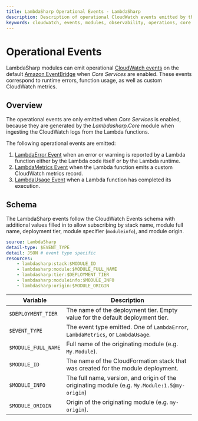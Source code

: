 ```yaml
---
title: LambdaSharp Operational Events - LambdaSharp
description: Description of operational CloudWatch events emitted by the LambdaSharp.Core module
keywords: cloudwatch, events, modules, observability, operations, core
---
```


# Operational Events

LambdaSharp modules can emit operational [CloudWatch events](https://docs.aws.amazon.com/AmazonCloudWatch/latest/events/WhatIsCloudWatchEvents.html) on the default [Amazon EventBridge](https://aws.amazon.com/eventbridge/) when _Core Services_ are enabled. These events correspond to runtime errors, function usage, as well as custom CloudWatch metrics.

## Overview

The operational events are only emitted when _Core Services_ is enabled, because they are generated by the _Lambdasharp.Core_ module when ingesting the CloudWatch logs from the Lambda functions.

The following operational events are emitted:
1. [LambdaError Event](Events-LambdaError.md) when an error or warning is reported by a Lambda function either by the Lambda code itself or by the Lambda runtime.
1. [LambdaMetrics Event](Events-LambdaMetrics.md) when the Lambda function emits a custom CloudWatch metrics record.
1. [LambdaUsage Event](Events-LambdaUsage.md) when a Lambda function has completed its execution.

## Schema

The LambdaSharp events follow the CloudWatch Events schema with additional values filled in to allow subscribing by stack name, module full name, deployment tier, module specifier (`moduleinfo`), and module origin.

```yaml
source: LambdaSharp
detail-type: $EVENT_TYPE
detail: JSON # event type specific
resources:
    - lambdasharp:stack:$MODULE_ID
    - lambdasharp:module:$MODULE_FULL_NAME
    - lambdasharp:tier:$DEPLOYMENT_TIER
    - lambdasharp:moduleinfo:$MODULE_INFO
    - lambdasharp:origin:$MODULE_ORIGIN
```

|Variable           |Description    |
|-------------------|---------------|
|`$DEPLOYMENT_TIER` |The name of the deployment tier. Empty value for the default deployment tier.
|`$EVENT_TYPE`      |The event type emitted. One of `LambdaError`, `LambdaMetrics`, or `LambdaUsage`.
|`$MODULE_FULL_NAME`|Full name of the originating module (e.g. `My.Module`).
|`$MODULE_ID`       |The name of the CloudFormation stack that was created for the module deployment.
|`$MODULE_INFO`     |The full name, version, and origin of the originating module (e.g. `My.Module:1.5@my-origin`)
|`$MODULE_ORIGIN`   |Origin of the originating module (e.g. `my-origin`).
